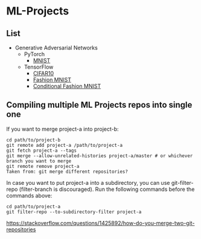 # ML-Projects

## List

* Generative Adversarial Networks
  * PyTorch
    * [MNIST](https://github.com/AdityaPunetha/ML-Projects/tree/main/Pytorch-MNIST-GAN)
  * TensorFlow
    * [CIFAR10](https://github.com/AdityaPunetha/ML-Projects/tree/main/TensorFlow-CIFAR10-GAN)
    * [Fashion MNIST](https://github.com/AdityaPunetha/ML-Projects/tree/main/TensorFlow-Fashion-MNIST-GAN)
    * [Conditional Fashion MNIST](https://github.com/AdityaPunetha/ML-Projects/tree/main/TensorFlow-Fashion-MNIST-GAN)


Compiling multiple ML Projects repos into single one
---
If you want to merge project-a into project-b:

```
cd path/to/project-b
git remote add project-a /path/to/project-a
git fetch project-a --tags
git merge --allow-unrelated-histories project-a/master # or whichever branch you want to merge
git remote remove project-a
Taken from: git merge different repositories?
```

In case you want to put project-a into a subdirectory, you can use git-filter-repo (filter-branch is discouraged). Run the following commands before the commands above:

```
cd path/to/project-a
git filter-repo --to-subdirectory-filter project-a
```

https://stackoverflow.com/questions/1425892/how-do-you-merge-two-git-repositories
